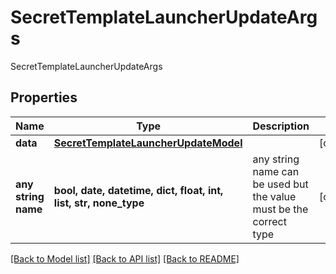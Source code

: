 # SecretTemplateLauncherUpdateArgs

SecretTemplateLauncherUpdateArgs

## Properties
Name | Type | Description | Notes
------------ | ------------- | ------------- | -------------
**data** | [**SecretTemplateLauncherUpdateModel**](SecretTemplateLauncherUpdateModel.md) |  | [optional] 
**any string name** | **bool, date, datetime, dict, float, int, list, str, none_type** | any string name can be used but the value must be the correct type | [optional]

[[Back to Model list]](../README.md#documentation-for-models) [[Back to API list]](../README.md#documentation-for-api-endpoints) [[Back to README]](../README.md)


